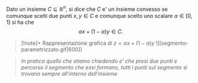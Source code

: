 Dato un insieme $C\subseteq \mathbb{R} ^n$, si dice che $C$ e' un insieme convesso se comunque scelti due punti $x,y \in C$ e comunque scelto uno scalare $\alpha \in [0,1]$ si ha che
$$
\alpha x+(1-\alpha)y\in C.
$$

>[!note]+ Rappresentazione grafica di $z=\alpha x+(1-\alpha)y$
>![[segmento-parametrizzato.gif|600]]

>*In pratica quello che stiamo chiedendo e' che presi due punti e percorso il segmento che essi formano, tutti i punti sul segmento si trovano sempre all'interno dell'insieme*